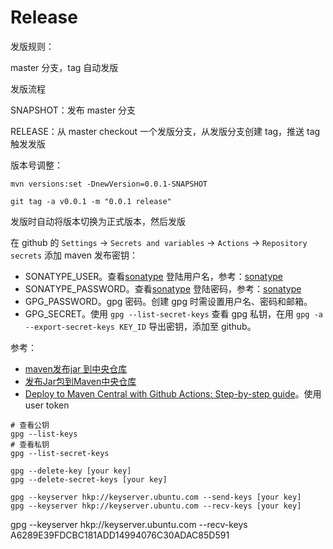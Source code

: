 # Release

发版规则：

master 分支，tag 自动发版



发版流程

SNAPSHOT：发布 master 分支

RELEASE：从 master checkout 一个发版分支，从发版分支创建 tag，推送 tag 触发发版



版本号调整：

```shell
mvn versions:set -DnewVersion=0.0.1-SNAPSHOT 

git tag -a v0.0.1 -m "0.0.1 release"
```

发版时自动将版本切换为正式版本，然后发版



在 github 的 `Settings` -> `Secrets and variables` -> `Actions` -> `Repository secrets` 添加 maven 发布密钥：

* SONATYPE_USER。查看[sonatype](https://s01.oss.sonatype.org/#welcome) 登陆用户名，参考：[sonatype](https://issues.sonatype.org/secure/Signup!default.jspa)
* SONATYPE_PASSWORD。查看[sonatype](https://s01.oss.sonatype.org/#welcome) 登陆密码，参考：[sonatype](https://issues.sonatype.org/secure/Signup!default.jspa)
* GPG_PASSWORD。gpg 密码。创建 gpg 时需设置用户名、密码和邮箱。
* GPG_SECRET。使用 `gpg --list-secret-keys` 查看 gpg 私钥，在用 `gpg -a --export-secret-keys KEY_ID` 导出密钥，添加至 github。

参考：

* [maven发布jar 到中央仓库](https://juejin.cn/post/7089402732649381896)
* [发布Jar包到Maven中央仓库](https://github.com/xuxueli/xuxueli.github.io/blob/master/blog/notebook/9-%E5%85%B6%E4%BB%96/%E5%8F%91%E5%B8%83Jar%E5%8C%85%E5%88%B0Maven%E4%B8%AD%E5%A4%AE%E4%BB%93%E5%BA%93.md)
* [Deploy to Maven Central with Github Actions: Step-by-step guide](https://www.bitshifted.co/blog/deploy-maven-central-github-actions-step-by-step-guide/)。使用 user token

```shell
# 查看公钥
gpg --list-keys
# 查看私钥
gpg --list-secret-keys

gpg --delete-key [your key]
gpg --delete-secret-keys [your key]

gpg --keyserver hkp://keyserver.ubuntu.com --send-keys [your key]
gpg --keyserver hkp://keyserver.ubuntu.com --recv-keys [your key]
```





gpg --keyserver hkp://keyserver.ubuntu.com --recv-keys A6289E39FDCBC181ADD14994076C30ADAC85D591